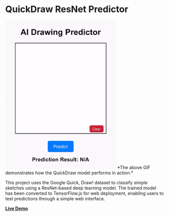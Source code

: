 # **QuickDraw ResNet Predictor**
<img src="./demo.gif" alt="Demo" width="350">
*The above GIF demonstrates how the QuickDraw model performs in action.*

This project uses the Google Quick, Draw! dataset to classify simple sketches using a ResNet-based deep learning model. The trained model has been converted to TensorFlow.js for web deployment, enabling users to test predictions through a simple web interface.

[**Live Demo**](http://asj.dothome.co.kr/quickdraw/test)
